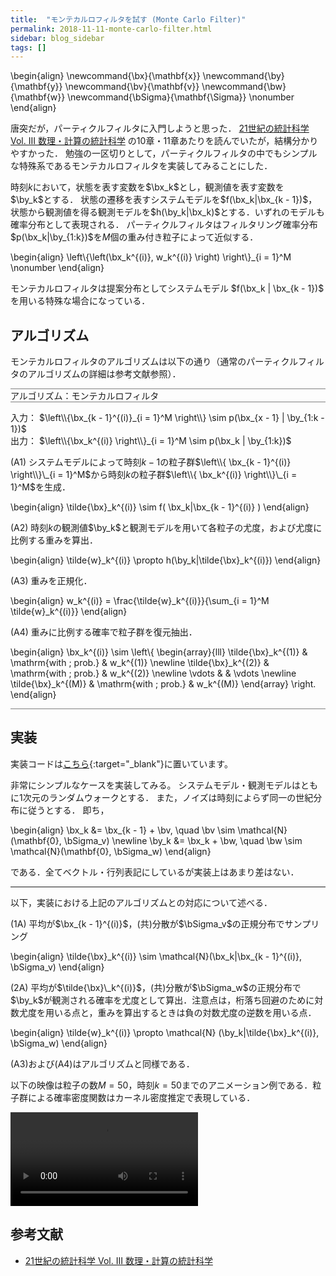 ```yaml
---
title:  "モンテカルロフィルタを試す (Monte Carlo Filter)"
permalink: 2018-11-11-monte-carlo-filter.html
sidebar: blog_sidebar
tags: []
---
```


\begin{align}
\newcommand{\bx}{\mathbf{x}}
\newcommand{\by}{\mathbf{y}}
\newcommand{\bv}{\mathbf{v}}
\newcommand{\bw}{\mathbf{w}}
\newcommand{\bSigma}{\mathbf{\Sigma}} \nonumber
\end{align}

唐突だが，パーティクルフィルタに入門しようと思った．
[21世紀の統計科学 Vol. III 数理・計算の統計科学](http://park.itc.u-tokyo.ac.jp/atstat/jss75shunen/Vol3.pdf)
の10章・11章あたりを読んでいたが，結構分かりやすかった．
勉強の一区切りとして，パーティクルフィルタの中でもシンプルな特殊系であるモンテカルロフィルタを実装してみることにした．

時刻$k$において，状態を表す変数を$\bx_k$とし，観測値を表す変数を$\by_k$とする．
状態の遷移を表すシステムモデルを$f(\bx_k|\bx_{k - 1})$，状態から観測値を得る観測モデルを$h(\by_k|\bx_k)$とする．いずれのモデルも確率分布として表現される．
パーティクルフィルタはフィルタリング確率分布$p(\bx_k|\by_{1:k})$を$M$個の重み付き粒子によって近似する．

\begin{align}
    \left\\{\left(\bx_k^{(i)}, w_k^{(i)} \right) \right\\}_{i = 1}^M \nonumber
\end{align}

モンテカルロフィルタは提案分布としてシステムモデル
$f(\bx_k | \bx_{k - 1})$
を用いる特殊な場合になっている．

## アルゴリズム

モンテカルロフィルタのアルゴリズムは以下の通り（通常のパーティクルフィルタのアルゴリズムの詳細は参考文献参照）．
<div style="border-bottom: 1px solid gray;"></div>
アルゴリズム：モンテカルロフィルタ
<div style="border-bottom: 1px solid gray;"></div>

入力：
$\left\\{\bx_{k - 1}^{(i)}_{i = 1}^M \right\\} \sim p(\bx_{x - 1} | \by_{1:k - 1})$  
出力：
$\left\\{\bx_k^{(i)} \right\\}_{i = 1}^M \sim p(\bx_k | \by_{1:k})$  

(A1) システムモデルによって時刻$k - 1$の粒子群$\left\\{ \bx_{k - 1}^{(i)} \right\\}\_{i = 1}^M$から時刻$k$の粒子群$\left\\{ \bx_k^{(i)} \right\\}\_{i = 1}^M$を生成．

\begin{align}
    \tilde{\bx}\_k^{(i)} \sim f( \bx_k|\bx_{k - 1}^{(i)} )
\end{align}

(A2) 時刻$k$の観測値$\by_k$と観測モデルを用いて各粒子の尤度，および尤度に比例する重みを算出．

\begin{align}
    \tilde{w}_k^{(i)} \propto h(\by_k|\tilde{\bx}_k^{(i)})
\end{align}

(A3) 重みを正規化．

\begin{align}
    w_k^{(i)} = \frac{\tilde{w}\_k^{(i)}}{\sum_{i = 1}^M \tilde{w}_k^{(i)}}
\end{align}

(A4) 重みに比例する確率で粒子群を復元抽出．

\begin{align}
    \bx_k^{(i)} \sim
    \left\\{ \begin{array}{lll}
        \tilde{\bx}_k^{(1)} & \mathrm{with \; prob.} & w_k^{(1)} \newline
        \tilde{\bx}_k^{(2)} & \mathrm{with \; prob.} & w_k^{(2)} \newline
        \vdots & & \vdots \newline
        \tilde{\bx}_k^{(M)} & \mathrm{with \; prob.} & w_k^{(M)}
    \end{array} \right.
\end{align}

<div style="border-bottom: 1px solid gray;"></div>

## 実装

実装コードは[こちら](https://github.com/t2kasa/ml_miscs/blob/master/examples/monte_carlo_filter_example.py){:target="_blank"}に置いています。

非常にシンプルなケースを実装してみる。
システムモデル・観測モデルはともに1次元のランダムウォークとする．
また，ノイズは時刻によらず同一の世紀分布に従うとする．
即ち，

\begin{align}
    \bx\_k &= \bx\_{k - 1} + \bv, \quad \bv \sim \mathcal{N}(\mathbf{0}, \bSigma_v) \newline
    \by_k &= \bx_k + \bw, \quad \bw \sim \mathcal{N}(\mathbf{0}, \bSigma_w)
\end{align}

である．全てベクトル・行列表記にしているが実装上はあまり差はない．

---

以下，実装における上記のアルゴリズムとの対応について述べる．

(1A) 平均が$\bx_{k - 1}^{(i)}$，(共)分散が$\bSigma_v$の正規分布でサンプリング

\begin{align}
    \tilde{\bx}\_k^{(i)} \sim \mathcal{N}(\bx_k|\bx_{k - 1}^{(i)}, \bSigma_v)
\end{align}

(2A) 平均が$\tilde{\bx}\_k^{(i)}$，(共)分散が$\bSigma_w$の正規分布で$\by_k$が観測される確率を尤度として算出．注意点は，桁落ち回避のために対数尤度を用いる点と，重みを算出するときは負の対数尤度の逆数を用いる点．

\begin{align}
    \tilde{w}_k^{(i)} \propto \mathcal{N} (\by_k|\tilde{\bx}_k^{(i)}, \bSigma_w)
\end{align}

(A3)および(A4)はアルゴリズムと同様である．

以下の映像は粒子の数$M = 50$，時刻$k = 50$までのアニメーション例である．粒子群による確率密度関数はカーネル密度推定で表現している．

<video controls>
    <source src="data/2018-11-11-monte-carlo-filter/monte_carlo_filter_example.mp4" type="video/mp4">
</video>

## 参考文献

* [21世紀の統計科学 Vol. III 数理・計算の統計科学](http://park.itc.u-tokyo.ac.jp/atstat/jss75shunen/Vol3.pdf)

